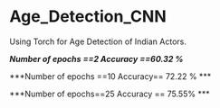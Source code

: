 # Age_Detection_CNN

Using Torch for Age Detection of Indian Actors.


***Number of epochs ==2  Accuracy ==60.32 %***


***Number of epochs ==10 Accuracy== 72.22 % ***


***Number of epochs==25 Accuracy == 75.55% ***
